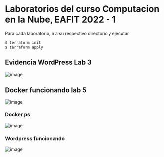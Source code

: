 # Laboratorios del curso Computacion en la Nube, EAFIT 2022 - 1

Para cada laboratorio, ir a su respectivo directorio y ejecutar

```bash
$ terraform init
$ terraform apply
```



## Evidencia WordPress Lab 3
![image](https://user-images.githubusercontent.com/17116187/171526229-2eec0e58-2742-41f1-916d-6bca65327607.png)


## Docker funcionando lab 5

![image](https://user-images.githubusercontent.com/17116187/172272704-0bf1bb93-41b9-4864-9b50-03a0aa60399e.png)

### Docker ps

![image](https://user-images.githubusercontent.com/17116187/172274090-b6f5e13d-4b8d-4538-bae8-5fedfab79a50.png)

### Wordpress funcionando

![image](https://user-images.githubusercontent.com/17116187/172274229-4670fcd7-18b9-4e00-915e-4ccb177bc04a.png)
